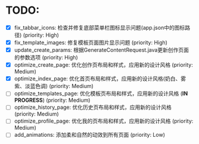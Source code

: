 # TODO:

- [x] fix_tabbar_icons: 检查并修复底部菜单栏图标显示问题(app.json中的图标路径) (priority: High)
- [x] fix_template_images: 修复模板页面图片显示问题 (priority: High)
- [x] update_create_params: 根据GenerateContentRequest.java更新创作页面的参数选项 (priority: High)
- [x] optimize_create_page: 优化创作页布局和样式，应用新的设计风格 (priority: Medium)
- [x] optimize_index_page: 优化首页布局和样式，应用新的设计风格(奶白、雾紫、淡蓝色调) (priority: Medium)
- [ ] optimize_templates_page: 优化模板页布局和样式，应用新的设计风格 (**IN PROGRESS**) (priority: Medium)
- [ ] optimize_history_page: 优化历史页布局和样式，应用新的设计风格 (priority: Medium)
- [ ] optimize_profile_page: 优化我的页布局和样式，应用新的设计风格 (priority: Medium)
- [ ] add_animations: 添加柔和自然的动效到所有页面 (priority: Low)
